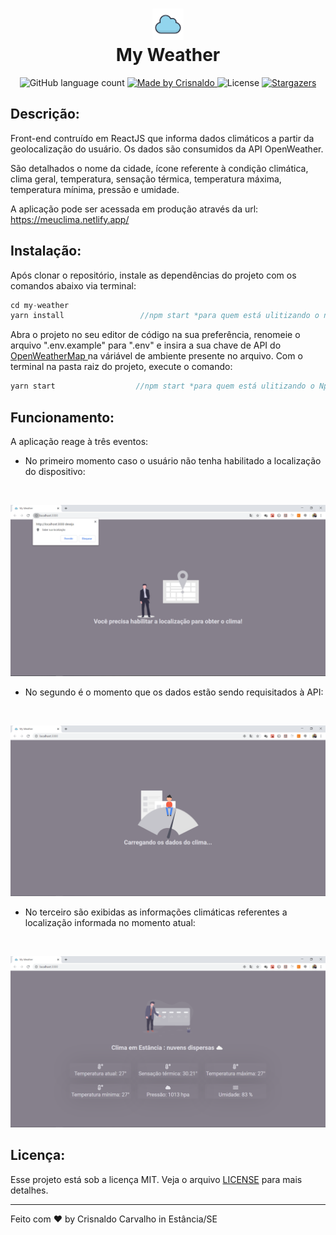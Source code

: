 
<h1 align="center">
    <img src="./src/assets/nuvem.png" width="50px">
    <br/>My Weather
</h1>

<p align="center">
  <img alt="GitHub language count" src="https://img.shields.io/github/languages/count/CrisnaldoSantos/my-weather?color=89c7de">

  <a href="https://www.crisnaldocarvalho.com.br">
    <img alt="Made by Crisnaldo" src="https://img.shields.io/badge/made%20by-Crisnaldo Carvalho-89c7de">
  </a>

  <img alt="License" src="https://img.shields.io/badge/license-MIT-89c7de">

  <a href="https://github.com/CrisnaldoSantos/my-weather/stargazers">
    <img alt="Stargazers" src="https://img.shields.io/github/stars/CrisnaldoSantos/my-weather?style=social">
  </a>
</p>


## Descrição:
<p>
Front-end contruído em ReactJS que informa dados climáticos a partir da geolocalização do usuário. Os dados são consumidos da API OpenWeather.
</p>
<p>
São detalhados o nome da cidade, ícone referente à condição climática, clima geral, temperatura, sensação térmica, temperatura máxima, temperatura mínima, pressão e umidade.
</p>

A aplicação pode ser acessada em produção através da url:
<a href="https://meuclima.netlify.app/" target="_blank">https://meuclima.netlify.app/</a>

## Instalação:
Após clonar o repositório, instale as dependências do projeto com os comandos abaixo via terminal:
```js
cd my-weather
yarn install                 //npm start *para quem está ulitizando o npm como gerênciador de dependências*
```
Abra o projeto no seu editor de código na sua preferência, renomeie o arquivo ".env.example" para ".env" e insira a sua chave de API do <a href="https://openweathermap.org/api" target="_blank">OpenWeatherMap </a> na váriável de ambiente presente no arquivo.
Com o terminal na pasta raiz do projeto, execute o comando:
```js
yarn start                  //npm start *para quem está ulitizando o Npm como gerênciador de dependências*
```

## Funcionamento:

A aplicação reage à três eventos:
- No primeiro momento caso o usuário não tenha habilitado a localização do dispositivo:
<br/>
<p align="center">
    <img src="./src/assets/localização1.PNG" width="700px">
</p>

- No segundo é o momento que os dados estão sendo requisitados à API:
<br/>
<p align="center">
    <img src="./src/assets/carregando1.PNG" width="700px">
</p>

- No terceiro são exibidas as informações climáticas referentes a localização informada no momento atual:
<br/>
<p align="center">
    <img src="./src/assets/inicial1.PNG" width="700px">
</p>


## Licença:

Esse projeto está sob a licença MIT. Veja o arquivo [LICENSE](LICENSE.md) para mais detalhes.

---

Feito com ♥ by Crisnaldo Carvalho in Estância/SE




